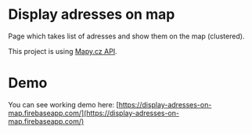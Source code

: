 # Display adresses on map
Page which takes list of adresses and show them on the map (clustered). 

This project is using [Mapy.cz API](https://api.mapy.cz/).

# Demo
You can see working demo here: [https://display-adresses-on-map.firebaseapp.com/](https://display-adresses-on-map.firebaseapp.com/)